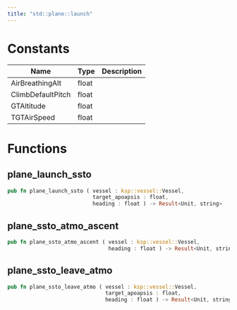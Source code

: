 ```yaml
---
title: "std::plane::launch"
---
```




# Constants

Name | Type | Description
--- | --- | ---
AirBreathingAlt | float | 
ClimbDefaultPitch | float | 
GTAltitude | float | 
TGTAirSpeed | float | 


# Functions


## plane_launch_ssto

```rust
pub fn plane_launch_ssto ( vessel : ksp::vessel::Vessel,
                           target_apoapsis : float,
                           heading : float ) -> Result<Unit, string>
```



## plane_ssto_atmo_ascent

```rust
pub fn plane_ssto_atmo_ascent ( vessel : ksp::vessel::Vessel,
                                heading : float ) -> Result<Unit, string>
```



## plane_ssto_leave_atmo

```rust
pub fn plane_ssto_leave_atmo ( vessel : ksp::vessel::Vessel,
                               target_apoapsis : float,
                               heading : float ) -> Result<Unit, string>
```


